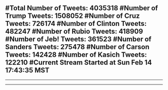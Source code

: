 #Total Number of Tweets: 4035318 
#Number of Trump Tweets: 1508052
#Number of Cruz Tweets: 726174
#Number of Clinton Tweets: 482247
#Number of Rubio Tweets: 418909
#Number of Jeb! Tweets: 361523
#Number of Sanders Tweets: 275478
#Number of Carson Tweets: 142428
#Number of Kasich Tweets: 122210
#Current Stream Started at Sun Feb 14 17:43:35 MST
---
---
---
